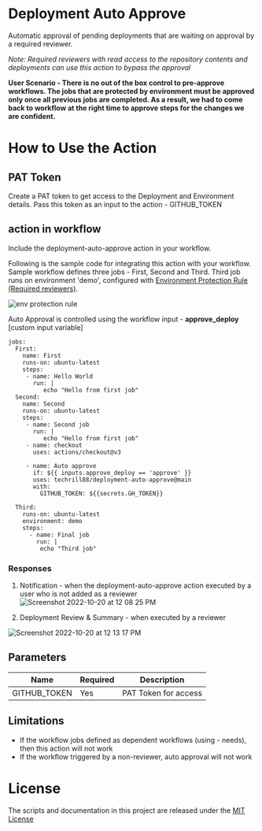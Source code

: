 # Deployment Auto Approve
Automatic approval of pending deployments that are waiting on approval by a required reviewer. 

*Note: Required reviewers with read access to the repository contents and deployments can use this action to bypass the approval*

**User Scenario - There is no out of the box control to pre-approve workflows. The jobs that are protected by environment must be approved only once all previous jobs are completed. As a result, we had to come back to workflow at the right time to approve steps for the changes we are confident.**


# How to Use the Action

## PAT Token
Create a PAT token to get access to the Deployment and Environment details. Pass this token as an input to the action - GITHUB_TOKEN


## action in workflow

Include the deployment-auto-approve action in your workflow. 

Following is the sample code for integrating this action with your workflow. 
Sample workflow defines three jobs - First, Second and Third. Third job runs on environment 'demo', configured with [Environment Protection Rule (Required reviewers)](https://docs.github.com/en/enterprise-cloud@latest/actions/deployment/targeting-different-environments/using-environments-for-deployment#environment-protection-rules).


![env protection rule](https://user-images.githubusercontent.com/10282550/196625488-6ecf132d-8e1f-443f-8c22-7a8a0223a314.png)

Auto Approval is controlled using the workflow input - **approve_deploy** [custom input variable]

```
jobs:
  First:
    name: First
    runs-on: ubuntu-latest      
    steps:
     - name: Hello World
       run: | 
          echo "Hello from first job"
  Second:
    name: Second
    runs-on: ubuntu-latest  
    steps:
     - name: Second job       
       run: | 
          echo "Hello from first job"
     - name: checkout
       uses: actions/checkout@v3
        
     - name: Auto approve
       if: ${{ inputs.approve_deploy == 'approve' }}
       uses: techrill88/deployment-auto-approve@main
       with:
         GITHUB_TOKEN: ${{secrets.GH_TOKEN}}   
          
  Third:
    runs-on: ubuntu-latest  
    environment: demo
    steps:             
      - name: Final job   
        run: |
         echo "Third job"        
```

### Responses

1. Notification - when the deployment-auto-approve action executed by a user who is not added as a reviewer
![Screenshot 2022-10-20 at 12 08 25 PM](https://user-images.githubusercontent.com/10282550/196874957-b1942e02-2636-408e-86d8-408f96ee912b.png)

2. Deployment Review & Summary - when executed by a reviewer

![Screenshot 2022-10-20 at 12 13 17 PM](https://user-images.githubusercontent.com/10282550/196875307-414a9b9f-93a6-4efc-b3f6-10e9e159e958.png)


## Parameters

| Name                           | Required  | Description                                                                      |
|--------------------------------|------------|----------------------------------------------------------------------|
| GITHUB_TOKEN                 | Yes | PAT Token for access    |


## Limitations

- If the workflow jobs defined as dependent workflows (using - needs), then this action will not work
- If the workflow triggered by a non-reviewer, auto approval will not work

# License

The scripts and documentation in this project are released under the [MIT License](https://github.com/actions/download-artifact/blob/main/LICENSE)
